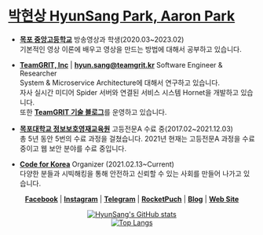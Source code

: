 # [박현상 HyunSang Park, Aaron Park](https://www.parkhyunsang.com/)

- [**목포 중앙고등학교**](https://mokpojoongang.hs.jne.kr) 방송영상과 학생(2020.03~2023.02)  
  기본적인 영상 이론에 배우고 영상을 만드는 방법에 대해서 공부하고 있습니다.

- [**TeamGRIT, Inc**](https://teamgrit.kr/) | [**hyun.sang@teamgrit.kr**](mailto:hyun.sang@teamgrit.kr) Software Engineer & Researcher  
  System & Microservice Architecture에 대해서 연구하고 있습니다.   
  자사 실시간 미디어 Spider 서버와 연결된 서비스 시스템 Hornet을 개발하고 있습니다.  
  또한 [**TeamGRIT 기술 블로그**](https://teamgrit-tech.github.io/)를 운영하고 있습니다.

- [**목포대학교 정보보호영재교육원**](http://secu.mokpo.ac.kr/index.9is?contentUid=4a94e39d5f702dab015f8fa6b7e414b2) 고등전문A 수료 중(2017.02~2021.12.03)  
  총 5년 동안 5번의 수료 과정을 걸쳤습니다. 2021년 현재는 고등전문A 과정을 수료 중이고 웹 보안 분야를 수료 중입니다.
- [**Code for Korea**](https://codefor.kr) Organizer (2021.02.13~Current)  
  다양한 분들과 시빅해킹을 통해 안전하고 신뢰할 수 있는 사회를 만들어 나가고 있습니다.

<div align="center">
  
[**Facebook**](https://www.facebook.com/hyun.sang.0625/) | [**Instagram**](https://www.instagram.com/im_hyun.sang/) | [**Telegram**](https://t.me/hyun.sang) | [**RocketPuch**](https://www.rocketpunch.com/@hyun.sang) | [**Blog**](https://blog.parkhyunsang.com) | [**Web Site**](https://www.parkhyunsang.com)

</div>
  
<div align="center">
  
[![HyunSang's GitHub stats](https://github-readme-stats.vercel.app/api?username=dev-hyunsang)](https://github.com/dev-hyunsang/github-readme-stats)  
[![Top Langs](https://github-readme-stats.vercel.app/api/top-langs/?username=dev-hyunsang&layout=compact)](https://github.com/anuraghazra/github-readme-stats)
  
 </div>
